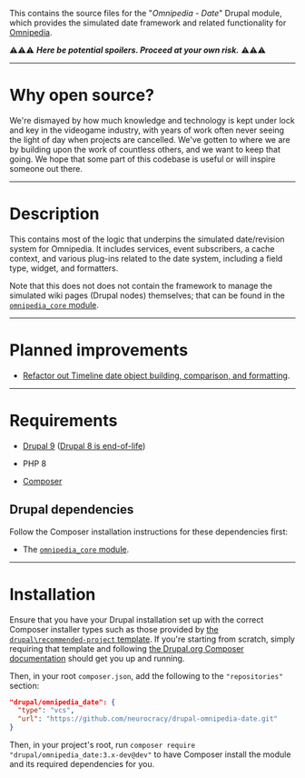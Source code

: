 This contains the source files for the "*Omnipedia - Date*" Drupal module, which
provides the simulated date framework and related functionality for
[Omnipedia](https://omnipedia.app/).

⚠️⚠️⚠️ ***Here be potential spoilers. Proceed at your own risk.*** ⚠️⚠️⚠️

----

# Why open source?

We're dismayed by how much knowledge and technology is kept under lock and key
in the videogame industry, with years of work often never seeing the light of
day when projects are cancelled. We've gotten to where we are by building upon
the work of countless others, and we want to keep that going. We hope that some
part of this codebase is useful or will inspire someone out there.

----

# Description

This contains most of the logic that underpins the simulated date/revision
system for Omnipedia. It includes services, event subscribers, a cache context,
and various plug-ins related to the date system, including a field type, widget,
and formatters.

Note that this does not does not contain the framework to manage the simulated
wiki pages (Drupal nodes) themselves; that can be found in the [`omnipedia_core`
module](https://github.com/neurocracy/drupal-omnipedia-core).

----

# Planned improvements

* [Refactor out Timeline date object building, comparison, and formatting](https://github.com/neurocracy/drupal-omnipedia-date/issues/1).

----

# Requirements

* [Drupal 9](https://www.drupal.org/download) ([Drupal 8 is end-of-life](https://www.drupal.org/psa-2021-11-30))

* PHP 8

* [Composer](https://getcomposer.org/)

## Drupal dependencies

Follow the Composer installation instructions for these dependencies first:

* The [`omnipedia_core` module](https://github.com/neurocracy/drupal-omnipedia-core).

----

# Installation

Ensure that you have your Drupal installation set up with the correct Composer
installer types such as those provided by [the ```drupal\recommended-project```
template](https://www.drupal.org/docs/develop/using-composer/starting-a-site-using-drupal-composer-project-templates#s-drupalrecommended-project).
If you're starting from scratch, simply requiring that template and following
[the Drupal.org Composer
documentation](https://www.drupal.org/docs/develop/using-composer/starting-a-site-using-drupal-composer-project-templates)
should get you up and running.

Then, in your root ```composer.json```, add the following to the
```"repositories"``` section:

```json
"drupal/omnipedia_date": {
  "type": "vcs",
  "url": "https://github.com/neurocracy/drupal-omnipedia-date.git"
}
```

Then, in your project's root, run ```composer require
"drupal/omnipedia_date:3.x-dev@dev"``` to have Composer install the module
and its required dependencies for you.
